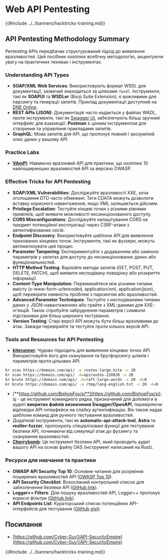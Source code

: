# Web API Pentesting

{{#include ../../banners/hacktricks-training.md}}

## API Pentesting Methodology Summary

Pentesting APIs передбачає структурований підхід до виявлення вразливостей. Цей посібник охоплює всебічну методологію, акцентуючи увагу на практичних техніках і інструментах.

### **Understanding API Types**

- **SOAP/XML Web Services**: Використовують формат WSDL для документації, зазвичай знаходиться за шляхами `?wsdl`. Інструменти, такі як **SOAPUI** та **WSDLer** (Burp Suite Extension), є важливими для парсингу та генерації запитів. Приклад документації доступний на [DNE Online](http://www.dneonline.com/calculator.asmx).
- **REST APIs (JSON)**: Документація часто надається у файлах WADL, проте інструменти, такі як [Swagger UI](https://swagger.io/tools/swagger-ui/), забезпечують більш зручний інтерфейс для взаємодії. **Postman** є цінним інструментом для створення та управління прикладами запитів.
- **GraphQL**: Мова запитів для API, що пропонує повний і зрозумілий опис даних у вашому API.

### **Practice Labs**

- [**VAmPI**](https://github.com/erev0s/VAmPI): Навмисно вразливий API для практики, що охоплює 10 найпоширеніших вразливостей API за версією OWASP.

### **Effective Tricks for API Pentesting**

- **SOAP/XML Vulnerabilities**: Досліджуйте вразливості XXE, хоча оголошення DTD часто обмежені. Теги CDATA можуть дозволити вставку корисного навантаження, якщо XML залишається дійсним.
- **Privilege Escalation**: Тестуйте кінцеві точки з різними рівнями привілеїв, щоб виявити можливості несанкціонованого доступу.
- **CORS Misconfigurations**: Досліджуйте налаштування CORS на предмет потенційної експлуатації через CSRF-атаки з автентифікованих сесій.
- **Endpoint Discovery**: Використовуйте шаблони API для виявлення прихованих кінцевих точок. Інструменти, такі як фуззери, можуть автоматизувати цей процес.
- **Parameter Tampering**: Експериментуйте з додаванням або заміною параметрів у запитах для доступу до несанкціонованих даних або функціональностей.
- **HTTP Method Testing**: Варіюйте методи запитів (GET, POST, PUT, DELETE, PATCH), щоб виявити несподівану поведінку або розкриття інформації.
- **Content-Type Manipulation**: Перемикайтеся між різними типами вмісту (x-www-form-urlencoded, application/xml, application/json), щоб перевірити наявність проблем з парсингом або вразливостей.
- **Advanced Parameter Techniques**: Тестуйте з несподіваними типами даних у JSON-навантаженнях або грайте з XML-даними для XXE-ін'єкцій. Також спробуйте забруднення параметрів і символи підстановки для більш широкого тестування.
- **Version Testing**: Старі версії API можуть бути більш вразливими до атак. Завжди перевіряйте та тестуйте проти кількох версій API.

### **Tools and Resources for API Pentesting**

- [**kiterunner**](https://github.com/assetnote/kiterunner): Чудово підходить для виявлення кінцевих точок API. Використовуйте його для сканування та брутфорсингу шляхів і параметрів проти цільових API.
```bash
kr scan https://domain.com/api/ -w routes-large.kite -x 20
kr scan https://domain.com/api/ -A=apiroutes-220828 -x 20
kr brute https://domain.com/api/ -A=raft-large-words -x 20 -d=0
kr brute https://domain.com/api/ -w /tmp/lang-english.txt -x 20 -d=0
```
- [**https://github.com/BishopFox/sj**](https://github.com/BishopFox/sj): sj - це інструмент командного рядка, призначений для допомоги в аудиті **викритих файлів визначення Swagger/OpenAPI**, перевіряючи відповідні API-інтерфейси на слабку аутентифікацію. Він також надає шаблони команд для ручного тестування вразливостей.
- Додаткові інструменти, такі як **automatic-api-attack-tool**, **Astra** та **restler-fuzzer**, пропонують спеціалізовані функції для тестування безпеки API, починаючи від симуляції атак до фуззингу та сканування вразливостей.
- [**Cherrybomb**](https://github.com/blst-security/cherrybomb): Це інструмент безпеки API, який проводить аудит вашого API на основі файлу OAS (інструмент написаний на Rust).

### **Ресурси для навчання та практики**

- **OWASP API Security Top 10**: Основне читання для розуміння поширених вразливостей API ([OWASP Top 10](https://github.com/OWASP/API-Security/blob/master/2019/en/dist/owasp-api-security-top-10.pdf)).
- **API Security Checklist**: Всеосяжний контрольний список для забезпечення безпеки API ([GitHub link](https://github.com/shieldfy/API-Security-Checklist)).
- **Logger++ Filters**: Для пошуку вразливостей API, Logger++ пропонує корисні фільтри ([GitHub link](https://github.com/bnematzadeh/LoggerPlusPlus-API-Filters)).
- **API Endpoints List**: Кураторський список потенційних API-інтерфейсів для тестування ([GitHub gist](https://gist.github.com/yassineaboukir/8e12adefbd505ef704674ad6ad48743d)).

## Посилання

- [https://github.com/Cyber-Guy1/API-SecurityEmpire](https://github.com/Cyber-Guy1/API-SecurityEmpire)

{{#include ../../banners/hacktricks-training.md}}
